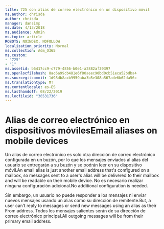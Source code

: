 ```yaml
---
title: 725 con alias de correo electrónico en un dispositivo móvil
ms.author: chrisda
author: chrisda
manager: dansimp
ms.date: 4/13/2018
ms.audience: Admin
ms.topic: article
ROBOTS: NOINDEX, NOFOLLOW
localization_priority: Normal
ms.collection: Adm_O365
ms.custom:
- "725"
- "1"
ms.assetid: b6417cc9-c779-4856-b0e1-a2882af39397
ms.openlocfilehash: 8ac6a99cb481e6f80aeec90bd0cb51eca52bdba4
ms.sourcegitcommit: 1d98db8acb9959aba3b5e308a567ade6b62da56c
ms.translationtype: MT
ms.contentlocale: es-ES
ms.lasthandoff: 08/22/2019
ms.locfileid: "36531736"
---
```

# <a name="email-aliases-on-mobile-devices"></a><span data-ttu-id="3a49f-102">Alias de correo electrónico en dispositivos móviles</span><span class="sxs-lookup"><span data-stu-id="3a49f-102">Email aliases on mobile devices</span></span>

<span data-ttu-id="3a49f-103">Un alias de correo electrónico es solo otra dirección de correo electrónico configurada en un buzón, por lo que los mensajes enviados al alias del usuario se entregarán a su buzón y se podrán leer en su dispositivo móvil.</span><span class="sxs-lookup"><span data-stu-id="3a49f-103">An email alias is just another email address that's configured on a mailbox, so messages sent to a user's alias will be delivered to their mailbox and will be readable on their mobile device.</span></span> <span data-ttu-id="3a49f-104">No es necesario realizar ninguna configuración adicional.</span><span class="sxs-lookup"><span data-stu-id="3a49f-104">No additional configuration is needed.</span></span>

<span data-ttu-id="3a49f-105">Sin embargo, un usuario no puede responder a los mensajes ni enviar nuevos mensajes usando un alias como su dirección de remitente.</span><span class="sxs-lookup"><span data-stu-id="3a49f-105">But, a user can't reply to messages or send new messages using an alias as their From address.</span></span> <span data-ttu-id="3a49f-106">Todos los mensajes salientes serán de su dirección de correo electrónico principal.</span><span class="sxs-lookup"><span data-stu-id="3a49f-106">All outgoing messages will be from their primary email address.</span></span>
